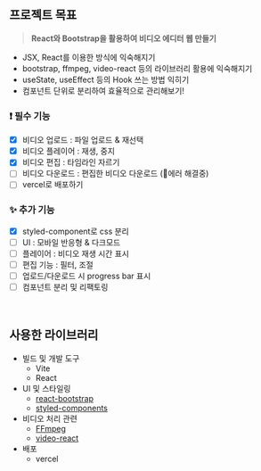 ## 프로젝트 목표

> **React와 Bootstrap을 활용하여 비디오 에디터 웹 만들기**

- JSX, React를 이용한 방식에 익숙해지기
- bootstrap, ffmpeg, video-react 등의 라이브러리 활용에 익숙해지기
- useState, useEffect 등의 Hook 쓰는 방법 익히기
- 컴포넌트 단위로 분리하여 효율적으로 관리해보기!

### ❗️ 필수 기능

- [x] 비디오 업로드 : 파일 업로드 & 재선택
- [x] 비디오 플레이어 : 재생, 중지
- [x] 비디오 편집 : 타임라인 자르기
- [ ] 비디오 다운로드 : 편집한 비디오 다운로드 (🚨에러 해결중)
- [ ] vercel로 배포하기

### ✨ 추가 기능

- [x] styled-component로 css 분리
- [ ] UI : 모바일 반응형 & 다크모드
- [ ] 플레이어 : 비디오 재생 시간 표시
- [ ] 편집 기능 : 필터, 조절
- [ ] 업로드/다운로드 시 progress bar 표시
- [ ] 컴포넌트 분리 및 리팩토링

<br>

## 사용한 라이브러리

- 빌드 및 개발 도구
  - Vite
  - React
- UI 및 스타일링
  - [react-bootstrap](https://react-bootstrap.netlify.app/docs/getting-started/introduction)
  - [styled-components](https://styled-components.com/docs/basics#getting-started)
- 비디오 처리 관련
  - [FFmpeg](https://ffmpegwasm.netlify.app/docs/overview/)
  - [video-react](https://video-react.js.org/)
- 배포
  - vercel
